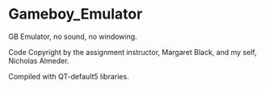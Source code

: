 # Gameboy_Emulator
GB Emulator, no sound, no windowing.

Code Copyright by the assignment instructor, Margaret Black, and my self, Nicholas Almeder.

Compiled with QT-default5 libraries. 
